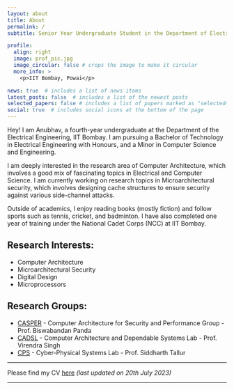 ```yaml
---
layout: about
title: About
permalink: /
subtitle: Senior Year Undergraduate Student in the Department of Electrical Engineering, IIT Bombay

profile:
  align: right
  image: prof_pic.jpg
  image_circular: false # crops the image to make it circular
  more_info: >
    <p>IIT Bombay, Powai</p>

news: true  # includes a list of news items
latest_posts: false  # includes a list of the newest posts
selected_papers: false # includes a list of papers marked as "selected={true}"
social: true  # includes social icons at the bottom of the page
---
```


Hey! I am Anubhav, a fourth-year undergraduate at the Department of the Electrical Engineering, IIT Bombay. I am pursuing a Bachelor of Technology in Electrical Engineering with Honours, and a Minor in Computer Science and Engineering.

I am deeply interested in the research area of Computer Architecture, which involves a good mix of fascinating topics in Electrical and Computer Science. I am currently working on research topics in Microarchitectural security, which involves designing cache structures to ensure security against various side-channel attacks.

Outside of academics, I enjoy reading books (mostly fiction) and follow sports such as tennis, cricket, and badminton. I have also completed one year of training under the National Cadet Corps (NCC) at IIT Bombay.

Research Interests:
------------------
* Computer Architecture
* Microarchitectural Security
* Digital Design
* Microprocessors

Research Groups:
---------------
* [CASPER](https://casper-iitb.github.io/) - Computer Architecture for Security and Performance Group - Prof. Biswabandan Panda
* [CADSL](https://www.ee.iitb.ac.in/~cadsl/index.php) - Computer Architecture and Dependable Systems Lab - Prof. Virendra Singh
* [CPS](http://www.ee.iitb.ac.in/~stallur/contact/) - Cyber-Physical Systems Lab - Prof. Siddharth Tallur

---------------------

Please find my CV [here](https://anubhavbhatla.github.io/files/CV.pdf) _(last updated on 20th July 2023)_

---------------------
